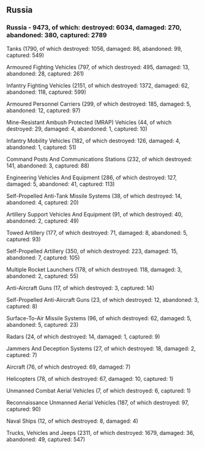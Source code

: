 
 
 ## Russia
 
 ### Russia - 9473, of which: destroyed: 6034, damaged: 270, abandoned: 380, captured: 2789

 

 

 Tanks (1790, of which destroyed: 1056, damaged: 86, abandoned: 99, captured: 549)

 Armoured Fighting Vehicles (797, of which destroyed: 495, damaged: 13, abandoned: 28, captured: 261)

 Infantry Fighting Vehicles (2151, of which destroyed: 1372, damaged: 62, abandoned: 118, captured: 599)

 Armoured Personnel Carriers (299, of which destroyed: 185, damaged: 5, abandoned: 12, captured: 97)

 Mine-Resistant Ambush Protected (MRAP) Vehicles (44, of which destroyed: 29, damaged: 4, abandoned: 1, captured: 10)

 Infantry Mobility Vehicles (182, of which destroyed: 126, damaged: 4, abandoned: 1, captured: 51)

 Command Posts And Communications Stations (232, of which destroyed: 141, abandoned: 3, captured: 88)

 Engineering Vehicles And Equipment (286, of which destroyed: 127, damaged: 5, abandoned: 41, captured: 113)

 Self-Propelled Anti-Tank Missile Systems (38, of which destroyed: 14, abandoned: 4, captured: 20)

 Artillery Support Vehicles And Equipment (91, of which destroyed: 40, abandoned: 2, captured: 49)

 Towed Artillery (177, of which destroyed: 71, damaged: 8, abandoned: 5, captured: 93)

 Self-Propelled Artillery (350, of which destroyed: 223, damaged: 15, abandoned: 7, captured: 105)

 Multiple Rocket Launchers (178, of which destroyed: 118, damaged: 3, abandoned: 2, captured: 55)

 Anti-Aircraft Guns (17, of which destroyed: 3, captured: 14)

 Self-Propelled Anti-Aircraft Guns (23, of which destroyed: 12, abandoned: 3, captured: 8)

 Surface-To-Air Missile Systems (96, of which destroyed: 62, damaged: 5, abandoned: 5, captured: 23)

 Radars (24, of which destroyed: 14, damaged: 1, captured: 9)

 Jammers And Deception Systems (27, of which destroyed: 18, damaged: 2, captured: 7)

 Aircraft (76, of which destroyed: 69, damaged: 7)

 Helicopters (78, of which destroyed: 67, damaged: 10, captured: 1)

 Unmanned Combat Aerial Vehicles (7, of which destroyed: 6, captured: 1)

 Reconnaissance Unmanned Aerial Vehicles (187, of which destroyed: 97, captured: 90)

 Naval Ships (12, of which destroyed: 8, damaged: 4)

 Trucks, Vehicles and Jeeps (2311, of which destroyed: 1679, damaged: 36, abandoned: 49, captured: 547)

